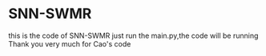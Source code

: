 # SNN-SWMR
this is the code of SNN-SWMR
just run the main.py,the code will be running
Thank you very much for Cao's code
